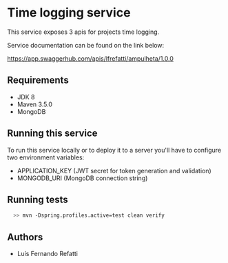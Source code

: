 # Time logging service

This service exposes 3 apis for projects time logging.

Service documentation can be found on the link below:

https://app.swaggerhub.com/apis/lfrefatti/ampulheta/1.0.0

## Requirements

  * JDK 8
  * Maven 3.5.0
  * MongoDB

## Running this service

To run this service locally or to deploy it to a server you'll have to configure two environment variables:

   * APPLICATION_KEY (JWT secret for token generation and validation)
   * MONGODB_URI (MongoDB connection string)

## Running tests

```bash
  >> mvn -Dspring.profiles.active=test clean verify
```
## Authors
  * Luís Fernando Refatti